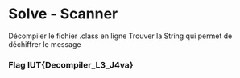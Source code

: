 # Solve - Scanner

Décompiler le fichier .class en ligne
Trouver la String qui permet de déchiffrer le message


### Flag IUT{Decompiler_L3_J4va}
